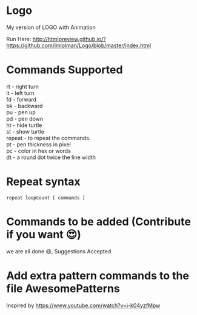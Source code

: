 # Logo
My version of LOGO with Animation

Run Here: http://htmlpreview.github.io/?https://github.com/imlolman/Logo/blob/master/index.html

# Commands Supported

rt - right turn <br>
lt - left turn <br>
fd - forward <br>
bk - backward <br>
pu - pen up <br>
pd - pen down <br>
ht - hide turtle <br>
st - show turtle <br>
repeat - to repeat the commands. <br>
pt - pen thickness in pixel <br>
pc - color in hex or words <br>
dt - a round dot twice the line width

# Repeat syntax

` repeat loopCount [ commands ] `

# Commands to be added (Contribute if you want 😍)
we are all done 😃, Suggestions Accepted

# Add extra pattern commands to the file AwesomePatterns

Inspired by https://www.youtube.com/watch?v=i-k04yzfMpw
